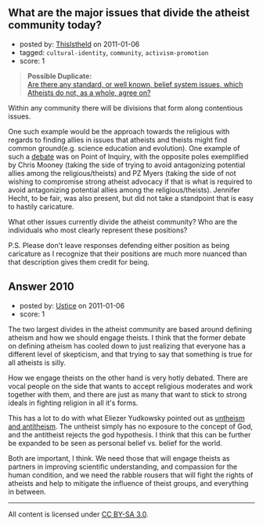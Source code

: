 ## What are the major issues that divide the atheist community today?

- posted by: [ThisIstheId](https://stackexchange.com/users/-1/404-thisistheid) on 2011-01-06
- tagged: `cultural-identity`, `community`, `activism-promotion`
- score: 1

> **Possible Duplicate:**  
> [Are there any standard, or well known, belief system issues, which Atheists do not, as a whole, agree on?](http://atheism.stackexchange.com/questions/509/are-there-any-standard-or-well-known-belief-system-issues-which-atheists-do-no)  

<!-- End of automatically inserted text -->

Within any community there will be divisions that form along contentious issues.

One such example would be the approach towards the religious with regards to finding allies in issues that atheists and theists might find common ground(e.g. science education and evolution). One example of such a [debate][1] was on Point of Inquiry, with the opposite poles exemplified by Chris Mooney (taking the side of trying to avoid antagonizing potential allies among the religious/theists) and PZ Myers (taking the side of not wishing to compromise strong atheist advocacy if that is what is required to avoid antagonizing potential allies among the religious/theists). Jennifer Hecht, to be fair, was also present, but did not take a standpoint that is easy to hastily caricature.

What other issues currently divide the atheist community? Who are the individuals who most clearly represent these positions?
 
P.S. Please don't leave responses defending either position as being caricature as I recognize that their positions are much more nuanced than that description gives them credit for being.


  [1]: http://www.pointofinquiry.org/pz_myers_jennifer_michael_hecht_chris_mooney_new_atheism_or_accommodation/


## Answer 2010

- posted by: [Ustice](https://stackexchange.com/users/-1/541-ustice) on 2011-01-06
- score: 1

The two largest divides in the atheist community are based around defining atheism and how we should engage theists. I think that the former debate on defining atheism has cooled down to just realizing that everyone has a different level of skepticism, and that trying to say that something is true for all atheists is silly. 

How we engage theists on the other hand is very hotly debated. There are vocal people on the side that wants to accept religious moderates and work together with them, and there are just as many that want to stick to strong ideals in fighting religion in all it's forms. 

This has a lot to do with what Eliezer Yudkowsky pointed out as <a href="http://lesswrong.com/lw/11m/atheism_untheism_antitheism/">untheism and antitheism</a>. The untheist simply has no exposure to the concept of God, and the antitheist rejects the god hypothesis. I think that this can be further be expanded to be seen as personal belief vs. belief for the world.

Both are important, I think. We need those that will engage theists as partners in improving scientific understanding, and compassion for the human condition, and we need the rabble rousers that will fight the rights of atheists and help to mitigate the influence of theist groups, and everything in between.



---

All content is licensed under [CC BY-SA 3.0](https://creativecommons.org/licenses/by-sa/3.0/).
